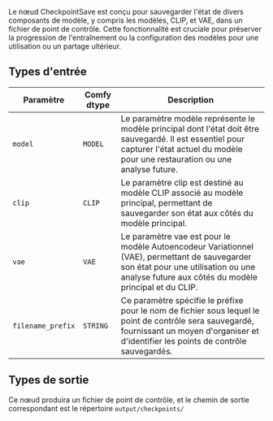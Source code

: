 Le nœud CheckpointSave est conçu pour sauvegarder l'état de divers composants de modèle, y compris les modèles, CLIP, et VAE, dans un fichier de point de contrôle. Cette fonctionnalité est cruciale pour préserver la progression de l'entraînement ou la configuration des modèles pour une utilisation ou un partage ultérieur.

## Types d'entrée

| Paramètre | Comfy dtype | Description |
|-----------|-------------|-------------|
| `model`   | `MODEL`     | Le paramètre modèle représente le modèle principal dont l'état doit être sauvegardé. Il est essentiel pour capturer l'état actuel du modèle pour une restauration ou une analyse future. |
| `clip`    | `CLIP`      | Le paramètre clip est destiné au modèle CLIP associé au modèle principal, permettant de sauvegarder son état aux côtés du modèle principal. |
| `vae`     | `VAE`       | Le paramètre vae est pour le modèle Autoencodeur Variationnel (VAE), permettant de sauvegarder son état pour une utilisation ou une analyse future aux côtés du modèle principal et du CLIP. |
| `filename_prefix` | `STRING` | Ce paramètre spécifie le préfixe pour le nom de fichier sous lequel le point de contrôle sera sauvegardé, fournissant un moyen d'organiser et d'identifier les points de contrôle sauvegardés. |

## Types de sortie

Ce nœud produira un fichier de point de contrôle, et le chemin de sortie correspondant est le répertoire `output/checkpoints/`
